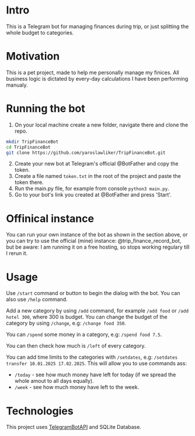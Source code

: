 # Intro
This is a Telegram bot for managing finances during trip, or just splitting the whole budget to categories.

# Motivation
This is a pet project, made to help me personally manage my finices. All business logic is dictated by every-day calculations I have been performing manualy.

# Running the bot
1. On your local machine create a new folder, navigate there and clone the repo.
```sh
mkdir TripFinanceBot
cd TripFinanceBot
git clone https://github.com/yaroslawliker/TripFinanceBot.git
```
2. Create your new bot at Telegram's official @BotFather and copy the token.
3. Create a file named `token.txt` in the root of the project and paste the token there.
4. Run the main.py file, for example from console `python3 main.py`.
5. Go to your bot's link you created at @BotFather and press 'Start'.

# Offinical instance
You can run your own instance of the bot as shown in the section above, or you can try to use the official (mine) instance:
@trip_finance_record_bot, but be aware: I am running it on a free hosting, so stops working regulary till I rerun it.

# Usage
Use `/start` command or button to begin the dialog with the bot. You can also use `/help` command.

Add a new category by using `/add` command, for example `/add food` or `/add hotel 300`, where 300 is budget.
You can change the budget of the category by using `/change`, e.g: `/change food 350`.

You can `/spend` some money in a category, e.g: `/spend food 7.5`.

You can then check how much is `/left` of every category.

You can add time limits to the categories with `/setdates`, e.g: `/setdates transfer 10.01.2025 17.02.2025`.
This will allow you to use commands ass:
* `/today` - see how much money have left for today (if we spread the whole amout to all days equally).
* `/week` - see how much money have left to the week.

# Technologies
This project uses [TelegramBotAPI](https://pytba.readthedocs.io/en/latest/index.html) and SQLite Database.
